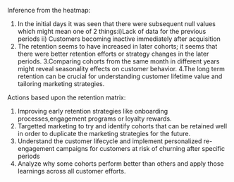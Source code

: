 Inference from the heatmap:
1. In the initial days it was seen that there were subsequent null values which might mean one of 2 things:i)Lack of data for the previous periods ii) Customers becoming inactive immediately after acquisition
2. The retention seems to have increased in later cohorts; it seems that there were better retention efforts or strategy changes in the later periods.
3.Comparing cohorts from the same month in different years might reveal seasonality effects on customer behavior.
4.The long term retention can be crucial for understanding customer lifetime value and tailoring marketing strategies.

Actions based upon the retention matrix:

1. Improving early retention strategies like onboarding processes,engagement programs or loyalty rewards.
2. Targetted marketing to try and identify cohorts that can be retained well in order to duplicate the marketing strategies for the future.
3. Understand the customer lifecycle and implement personalized re-engagement campaigns for customers at risk of churning after specific periods
4. Analyze why some cohorts perform better than others and apply those learnings across all customer efforts.
